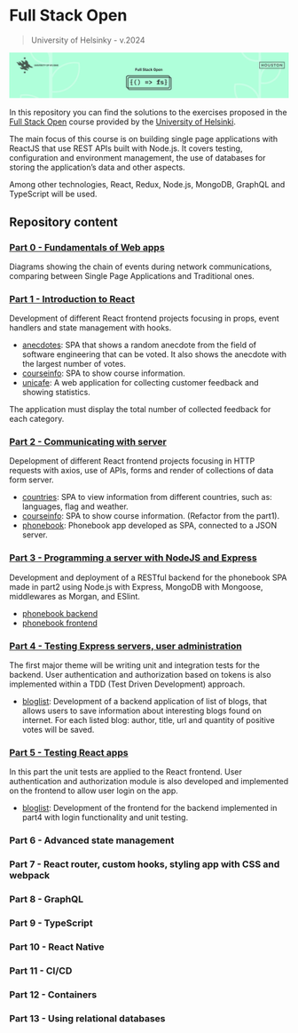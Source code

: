 # Full Stack Open
> University of Helsinky - v.2024

![Full Stack Open header](fullstackopen_header.png)

In this repository you can find the solutions to the exercises proposed in the [Full Stack Open](https://fullstackopen.com/) course provided by the [University of Helsinki](https://www.helsinki.fi/en).

The main focus of this course is on building single page applications with ReactJS that use REST APIs built with Node.js. It covers testing, configuration and environment management, the use of databases for storing the application’s data and other aspects.

Among other technologies, React, Redux, Node.js, MongoDB, GraphQL and TypeScript will be used.

## Repository content
### [Part 0 - Fundamentals of Web apps](/part0/)

Diagrams showing the chain of events during network communications, comparing between Single Page Applications and  Traditional ones.

### [Part 1 - Introduction to React](/part1/)

Development of different React frontend projects focusing in props, event handlers and state management with hooks.

- [anecdotes](/part1/anecdotes/): SPA that shows a random anecdote from the field of software engineering that can be voted. It also shows the anecdote with the largest number of votes.
- [courseinfo](/part1/courseinfo/): SPA to show course information.
- [unicafe](/part1/unicafe/): A web application for collecting customer feedback and showing statistics.

The application must display the total number of collected feedback for each category. 

### [Part 2 - Communicating with server](/part2/)

Depelopment of different React frontend projects focusing in HTTP requests with axios, use of APIs, forms and render of collections of data form server.

- [countries](/part2/countries/): SPA  to view information from different countries, such as: languages, flag and weather.
- [courseinfo](/part2/courseinfo/): SPA to show course information. (Refactor from the part1).
- [phonebook](/part2/phonebook/): Phonebook app developed as SPA, connected to a JSON server.

### [Part 3 - Programming a server with NodeJS and Express](/part3/)

Development and deployment of a RESTful backend for the phonebook SPA made in part2 using Node.js with Express, MongoDB with Mongoose, middlewares as Morgan, and ESlint.

- [phonebook backend](/part3/backend/phonebook/)
- [phonebook frontend](/part3/frontend/phonebook/)

### [Part 4 - Testing Express servers, user administration](/part4/)

The first major theme will be writing unit and integration tests for the backend. User authentication and authorization based on tokens is also implemented within a TDD (Test Driven Development) approach.

- [bloglist](/part4/bloglist/): Development of a backend application of list of blogs, that allows users to save information about interesting blogs found on internet. For each listed blog: author, title, url and quantity of positive votes will be saved.

### [Part 5 - Testing React apps](/part5/)

In this part the unit tests are applied to the React frontend. User authentication and authorization module is also developed and implemented on the frontend to allow user login on the app.

- [bloglist](/part5/bloglist/): Development of the frontend for the backend implemented in part4 with login functionality and unit testing.

### Part 6 - Advanced state management
### Part 7 - React router, custom hooks, styling app with CSS and webpack
### Part 8 - GraphQL
### Part 9 - TypeScript
### Part 10 - React Native
### Part 11 - CI/CD
### Part 12 - Containers
### Part 13 - Using relational databases